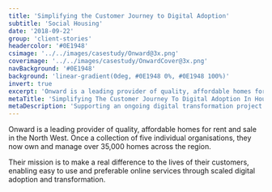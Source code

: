 ```yaml
---
title: 'Simplifying the Customer Journey to Digital Adoption'
subtitle: 'Social Housing'
date: '2018-09-22'
group: 'client-stories'
headercolor: '#0E1948'
csimage: '../../images/casestudy/Onward@3x.png'
coverimage: '../../images/casestudy/OnwardCover@3x.png'
navBackground: '#0E1948'
background: 'linear-gradient(0deg, #0E1948 0%, #0E1948 100%)'
invert: true
excerpt: 'Onward is a leading provider of quality, affordable homes for rent and sale in the North West. Once a collection of five individual organisations, they now own and manage over 35,000 homes across the region.'
metaTitle: 'Simplifying The Customer Journey To Digital Adoption In Housing'
metaDescription: 'Supporting an ongoing digital transformation project through the phased rollout of a connected web experience.'
---
```


Onward is a leading provider of quality, affordable homes for rent and sale in the North West. Once a collection of five individual organisations, they now own and manage over 35,000 homes across the region.

Their mission is to make a real difference to the lives of their customers, enabling easy to use and preferable online services through scaled digital adoption and transformation.
